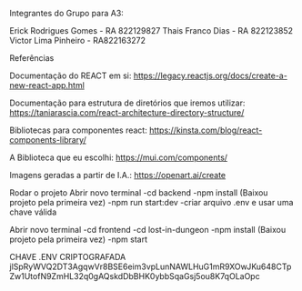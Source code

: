 Integrantes do Grupo para A3:

Erick Rodrigues Gomes - RA 822129827 
Thais Franco Dias     - RA 822123852 
Victor Lima Pinheiro  - RA822163272


Referências

Documentação do REACT em si:
https://legacy.reactjs.org/docs/create-a-new-react-app.html

Documentação para estrutura de diretórios que iremos utilizar:
https://taniarascia.com/react-architecture-directory-structure/

Bibliotecas para componentes react:
https://kinsta.com/blog/react-components-library/

A Biblioteca que eu escolhi:
https://mui.com/components/

Imagens geradas a partir de I.A.:
https://openart.ai/create


Rodar o projeto
Abrir novo terminal
-cd backend
-npm install (Baixou projeto pela primeira vez)
-npm run start:dev
-criar arquivo .env e usar uma chave válida

Abrir novo terminal
-cd frontend
-cd lost-in-dungeon
-npm install (Baixou projeto pela primeira vez)
-npm start

CHAVE .ENV CRIPTOGRAFADA
jlSpRyWVQ2DT3AgqwVr8BSE6eim3vpLunNAWLHuG1mR9XOwJKu648CTpZw1UtofN9ZmHL32q0gAQskdDbBHK0ybbSqaGsj5ou8K7qOLaOpc
